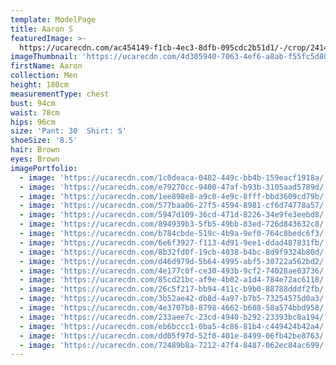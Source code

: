 ```yaml
---
template: ModelPage
title: Aaron S
featuredImage: >-
  https://ucarecdn.com/ac454149-f1cb-4ec3-8dfb-095cdc2b51d1/-/crop/2414x1279/0,0/-/preview/
imageThumbnail: 'https://ucarecdn.com/4d305940-7063-4ef6-a8ab-f55fc5d809fb/'
firstName: Aaron
collection: Men
height: 180cm
measurementType: chest
bust: 94cm
waist: 78cm
hips: 96cm
size: 'Pant: 30  Shirt: S'
shoeSize: '8.5'
hair: Brown
eyes: Brown
imagePortfolio:
  - image: 'https://ucarecdn.com/1c0deaca-0482-449c-bb4b-159eacf1918a/'
  - image: 'https://ucarecdn.com/e79270cc-9400-47af-b93b-3105aad5789d/'
  - image: 'https://ucarecdn.com/1ee898e8-a9c0-4e9c-8fff-bbd3609cd79b/'
  - image: 'https://ucarecdn.com/577baa06-27f5-4594-8981-cf6d74778a57/'
  - image: 'https://ucarecdn.com/5947d109-36cd-471d-8226-34e9fe3eebd8/'
  - image: 'https://ucarecdn.com/894939b3-5fb5-49bb-83ed-726d843632c8/'
  - image: 'https://ucarecdn.com/b784cbde-519c-4b9a-9ef0-764c8bedc6f3/'
  - image: 'https://ucarecdn.com/6e6f3927-f113-4d91-9ee1-ddad487831fb/'
  - image: 'https://ucarecdn.com/8b32fd0f-19cb-4038-b4bc-8d9f9324b80d/'
  - image: 'https://ucarecdn.com/d46d979d-5b64-4995-abf5-30722a562bd2/'
  - image: 'https://ucarecdn.com/4e177c0f-ce30-493b-9cf2-74028ae03736/'
  - image: 'https://ucarecdn.com/85cd21bc-af9e-4b02-a1d4-784e72ac6118/'
  - image: 'https://ucarecdn.com/26c5f217-bb94-411c-b9b0-88788dddf2fb/'
  - image: 'https://ucarecdn.com/3b52ae42-db8d-4a97-b7b5-73254575d0a3/'
  - image: 'https://ucarecdn.com/4e3707b8-8798-4662-b608-58a574bbd958/'
  - image: 'https://ucarecdn.com/233aee7c-23cd-4940-b292-23393bc8a194/'
  - image: 'https://ucarecdn.com/eb6bccc1-0ba5-4c86-81b4-c449424b42a4/'
  - image: 'https://ucarecdn.com/dd05f97d-52f0-401e-8499-06fb42be8763/'
  - image: 'https://ucarecdn.com/72489b8a-7212-47f4-8487-062ec84ac699/'
---
```


